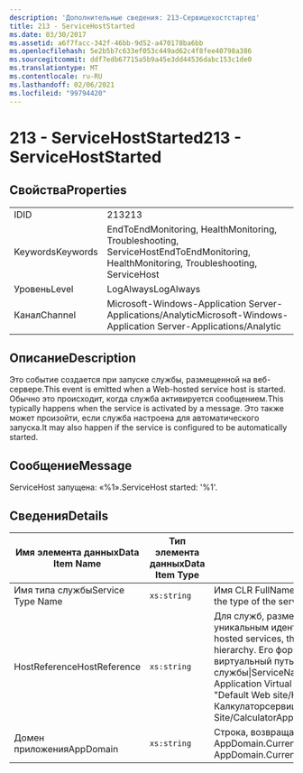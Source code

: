 ```yaml
---
description: 'Дополнительные сведения: 213-Сервицехостстартед'
title: 213 - ServiceHostStarted
ms.date: 03/30/2017
ms.assetid: a6f7facc-342f-46bb-9d52-a470178ba6bb
ms.openlocfilehash: 5e2b5b7c633ef053c449ad62c4f8fee40798a386
ms.sourcegitcommit: ddf7edb67715a5b9a45e3dd44536dabc153c1de0
ms.translationtype: MT
ms.contentlocale: ru-RU
ms.lasthandoff: 02/06/2021
ms.locfileid: "99794420"
---
```

# <a name="213---servicehoststarted"></a><span data-ttu-id="c1f64-103">213 - ServiceHostStarted</span><span class="sxs-lookup"><span data-stu-id="c1f64-103">213 - ServiceHostStarted</span></span>

## <a name="properties"></a><span data-ttu-id="c1f64-104">Свойства</span><span class="sxs-lookup"><span data-stu-id="c1f64-104">Properties</span></span>  
  
|||  
|-|-|  
|<span data-ttu-id="c1f64-105">ID</span><span class="sxs-lookup"><span data-stu-id="c1f64-105">ID</span></span>|<span data-ttu-id="c1f64-106">213</span><span class="sxs-lookup"><span data-stu-id="c1f64-106">213</span></span>|  
|<span data-ttu-id="c1f64-107">Keywords</span><span class="sxs-lookup"><span data-stu-id="c1f64-107">Keywords</span></span>|<span data-ttu-id="c1f64-108">EndToEndMonitoring, HealthMonitoring, Troubleshooting, ServiceHost</span><span class="sxs-lookup"><span data-stu-id="c1f64-108">EndToEndMonitoring, HealthMonitoring, Troubleshooting, ServiceHost</span></span>|  
|<span data-ttu-id="c1f64-109">Уровень</span><span class="sxs-lookup"><span data-stu-id="c1f64-109">Level</span></span>|<span data-ttu-id="c1f64-110">LogAlways</span><span class="sxs-lookup"><span data-stu-id="c1f64-110">LogAlways</span></span>|  
|<span data-ttu-id="c1f64-111">Канал</span><span class="sxs-lookup"><span data-stu-id="c1f64-111">Channel</span></span>|<span data-ttu-id="c1f64-112">Microsoft-Windows-Application Server-Applications/Analytic</span><span class="sxs-lookup"><span data-stu-id="c1f64-112">Microsoft-Windows-Application Server-Applications/Analytic</span></span>|  
  
## <a name="description"></a><span data-ttu-id="c1f64-113">Описание</span><span class="sxs-lookup"><span data-stu-id="c1f64-113">Description</span></span>  

 <span data-ttu-id="c1f64-114">Это событие создается при запуске службы, размещенной на веб-сервере.</span><span class="sxs-lookup"><span data-stu-id="c1f64-114">This event is emitted when a Web-hosted service host is started.</span></span> <span data-ttu-id="c1f64-115">Обычно это происходит, когда служба активируется сообщением.</span><span class="sxs-lookup"><span data-stu-id="c1f64-115">This typically happens when the service is activated by a message.</span></span> <span data-ttu-id="c1f64-116">Это также может произойти, если служба настроена для автоматического запуска.</span><span class="sxs-lookup"><span data-stu-id="c1f64-116">It may also happen if the service is configured to be automatically started.</span></span>  
  
## <a name="message"></a><span data-ttu-id="c1f64-117">Сообщение</span><span class="sxs-lookup"><span data-stu-id="c1f64-117">Message</span></span>  

 <span data-ttu-id="c1f64-118">ServiceHost запущена: «%1».</span><span class="sxs-lookup"><span data-stu-id="c1f64-118">ServiceHost started: '%1'.</span></span>  
  
## <a name="details"></a><span data-ttu-id="c1f64-119">Сведения</span><span class="sxs-lookup"><span data-stu-id="c1f64-119">Details</span></span>  
  
|<span data-ttu-id="c1f64-120">Имя элемента данных</span><span class="sxs-lookup"><span data-stu-id="c1f64-120">Data Item Name</span></span>|<span data-ttu-id="c1f64-121">Тип элемента данных</span><span class="sxs-lookup"><span data-stu-id="c1f64-121">Data Item Type</span></span>|<span data-ttu-id="c1f64-122">Описание</span><span class="sxs-lookup"><span data-stu-id="c1f64-122">Description</span></span>|  
|--------------------|--------------------|-----------------|  
|<span data-ttu-id="c1f64-123">Имя типа службы</span><span class="sxs-lookup"><span data-stu-id="c1f64-123">Service Type Name</span></span>|`xs:string`|<span data-ttu-id="c1f64-124">Имя CLR FullName типа реализации службы.</span><span class="sxs-lookup"><span data-stu-id="c1f64-124">The CLR FullName of the type of the service implementation.</span></span>|  
|<span data-ttu-id="c1f64-125">HostReference</span><span class="sxs-lookup"><span data-stu-id="c1f64-125">HostReference</span></span>|`xs:string`|<span data-ttu-id="c1f64-126">Для служб, размещенных на веб-узле, это поле служит уникальным идентификатором службы в веб-иерархии.</span><span class="sxs-lookup"><span data-stu-id="c1f64-126">For Web hosted services, this field uniquely identifies the service in the Web hierarchy.</span></span> <span data-ttu-id="c1f64-127">Его формат определяется как "имя веб-сайта виртуальный путь к приложению&#124;виртуальный путь службы&#124;ServiceName".</span><span class="sxs-lookup"><span data-stu-id="c1f64-127">Its format is defined as 'Web Site Name Application Virtual Path&#124;Service Virtual Path&#124;ServiceName'.</span></span> <span data-ttu-id="c1f64-128">Пример: "Default Web site/Калкулатораппликатион&#124;/Калкулаторсервице.СВК&#124;CalculatorService".</span><span class="sxs-lookup"><span data-stu-id="c1f64-128">Example: 'Default Web Site/CalculatorApplication&#124;/CalculatorService.svc&#124;CalculatorService'.</span></span>|  
|<span data-ttu-id="c1f64-129">Домен приложения</span><span class="sxs-lookup"><span data-stu-id="c1f64-129">AppDomain</span></span>|`xs:string`|<span data-ttu-id="c1f64-130">Строка, возвращаемая AppDomain.CurrentDomain.FriendlyName.</span><span class="sxs-lookup"><span data-stu-id="c1f64-130">The string returned by AppDomain.CurrentDomain.FriendlyName.</span></span>|
